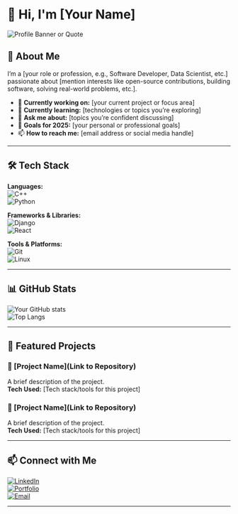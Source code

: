 # 👋 Hi, I'm [Your Name]  

![Profile Banner or Quote](https://via.placeholder.com/800x200)  
<!-- Replace the above link with your custom banner image -->

## 🚀 About Me  

I’m a [your role or profession, e.g., Software Developer, Data Scientist, etc.] passionate about [mention interests like open-source contributions, building software, solving real-world problems, etc.].  

- 🔭 **Currently working on:** [your current project or focus area]  
- 🌱 **Currently learning:** [technologies or topics you’re exploring]  
- 💬 **Ask me about:** [topics you’re confident discussing]  
- 🎯 **Goals for 2025:** [your personal or professional goals]  
- 📫 **How to reach me:** [email address or social media handle]  

---

## 🛠️ Tech Stack  

**Languages:**  
![C++](https://img.shields.io/badge/C%2B%2B-00599C?style=for-the-badge&logo=c%2B%2B&logoColor=white)  
![Python](https://img.shields.io/badge/Python-3776AB?style=for-the-badge&logo=python&logoColor=white)  

**Frameworks & Libraries:**  
![Django](https://img.shields.io/badge/Django-092E20?style=for-the-badge&logo=django&logoColor=white)  
![React](https://img.shields.io/badge/React-20232A?style=for-the-badge&logo=react&logoColor=61DAFB)  

**Tools & Platforms:**  
![Git](https://img.shields.io/badge/Git-F05032?style=for-the-badge&logo=git&logoColor=white)  
![Linux](https://img.shields.io/badge/Linux-FCC624?style=for-the-badge&logo=linux&logoColor=black)  

---

## 📊 GitHub Stats  

![Your GitHub stats](https://github-readme-stats.vercel.app/api?username=YourGitHubUsername&show_icons=true&theme=radical)  
![Top Langs](https://github-readme-stats.vercel.app/api/top-langs/?username=YourGitHubUsername&layout=compact&theme=radical)  

---

## 📂 Featured Projects  

### 🌟 [Project Name](Link to Repository)  
A brief description of the project.  
**Tech Used:** [Tech stack/tools for this project]  

### 🌟 [Project Name](Link to Repository)  
A brief description of the project.  
**Tech Used:** [Tech stack/tools for this project]  

---

## 📫 Connect with Me  

[![LinkedIn](https://img.shields.io/badge/LinkedIn-%230077B5.svg?style=for-the-badge&logo=linkedin&logoColor=white)](https://linkedin.com/in/yourusername)  
[![Portfolio](https://img.shields.io/badge/Portfolio-FF5722?style=for-the-badge&logo=google-chrome&logoColor=white)](https://yourportfolio.com)  
[![Email](https://img.shields.io/badge/Email-D14836?style=for-the-badge&logo=gmail&logoColor=white)](mailto:your.email@example.com)  

---
